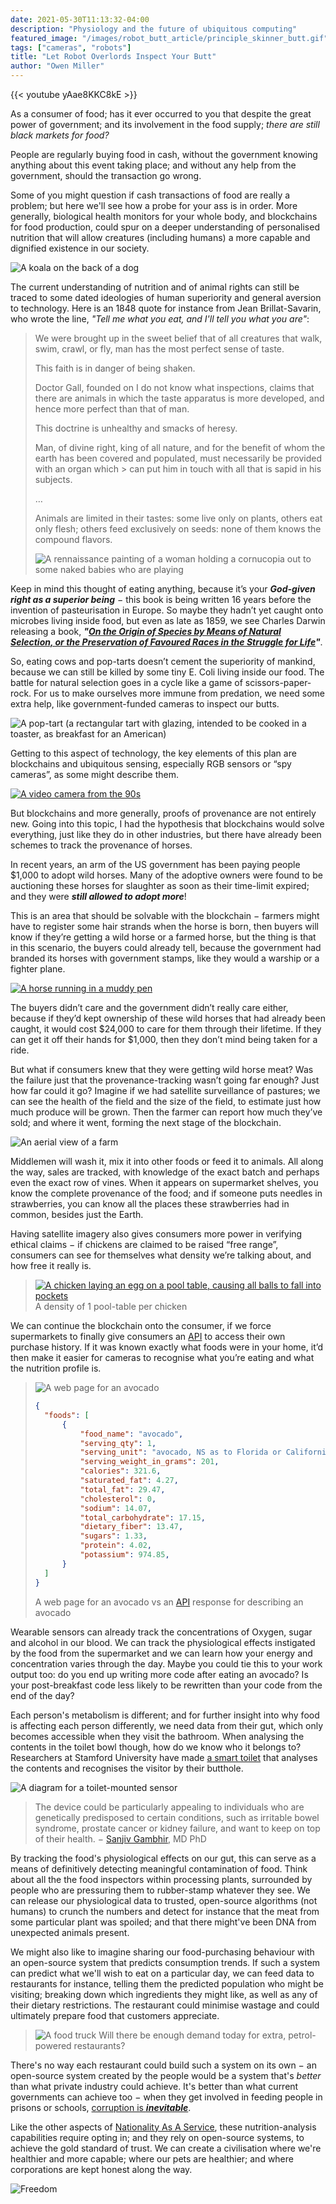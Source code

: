 ```yaml
---
date: 2021-05-30T11:13:32-04:00
description: "Physiology and the future of ubiquitous computing"
featured_image: "/images/robot_butt_article/principle_skinner_butt.gif"
tags: ["cameras", "robots"]
title: "Let Robot Overlords Inspect Your Butt"
author: "Owen Miller"
---
```

{{< youtube yAae8KKC8kE >}}


As a consumer of food; has it ever occurred to you that despite the great power of government; and its involvement in the food supply; _there are still black markets for food?_

People are regularly buying food in cash, without the government knowing anything about this event taking place; and without any help from the government, should the transaction go wrong.

Some of you might question if cash transactions of food are really a problem; but here we'll see how a probe for your ass is in order. More generally, biological health monitors for your whole body, and blockchains for food production, could spur on a deeper understanding of personalised nutrition that will allow creatures (including humans) a more capable and dignified existence in our society.

![A koala on the back of a dog](/images/robot_butt_article/koala_with_dog.jpeg)

The current understanding of nutrition and of animal rights can still be traced to some dated ideologies of human superiority and general aversion to technology. Here is an 1848 quote for instance from Jean Brillat-Savarin, who wrote the line, _"Tell me what you eat, and I'll tell you what you are"_:

>  We were brought up in the sweet belief that of all creatures that walk, swim, crawl, or fly, man has the most perfect sense of taste.
> 
>  This faith is in danger of being shaken.
> 
>  Doctor Gall, founded on I do not know what inspections, claims that there are animals in which the taste apparatus is more developed, and hence more perfect than that of man.
> 
> This doctrine is unhealthy and smacks of heresy.
> 
> Man, of divine right, king of all nature, and for the benefit of whom the earth has been covered and populated, must necessarily be provided with an organ which > can put him in touch with all that is sapid in his subjects.
> 
> …
> 
> Animals are limited in their tastes: some live only on plants, others eat only flesh; others feed exclusively on seeds: none of them knows the compound flavors.
>
> ![A rennaissance painting of a woman holding a cornucopia out to some naked babies who are playing](/images/robot_butt_article/cornucopia.jpg)

Keep in mind this thought of eating anything, because it’s your ___God-given right as a superior being___ − this book is being written 16 years before the invention of pasteurisation in Europe. So maybe they hadn’t yet caught onto microbes living inside food, but even as late as 1859, we see Charles Darwin releasing a book, ___"[On the Origin of Species by Means of Natural Selection, or the Preservation of Favoured Races in the Struggle for Life](https://en.wikipedia.org/wiki/On_the_Origin_of_Species)"___.

So, eating cows and pop-tarts doesn’t cement the superiority of mankind, because we can still be killed by some tiny E. Coli living inside our food. The battle for natural selection goes in a cycle like a game of scissors-paper-rock. For us to make ourselves more immune from predation, we need some extra help, like government-funded cameras to inspect our butts.

![A pop-tart (a rectangular tart with glazing, intended to be cooked in a toaster, as breakfast for an American)](/images/robot_butt_article/pop_tart.jpg)

Getting to this aspect of technology, the key elements of this plan are blockchains and ubiquitous sensing, especially RGB sensors or “spy cameras”, as some might describe them.

[![A video camera from the 90s](/images/robot_butt_article/camera.gif)](https://giphy.com/gifs/90s-commercials-l2Je477uX2TwSQMUM)

But blockchains and more generally, proofs of provenance are not entirely new. Going into this topic, I had the hypothesis that blockchains would solve everything, just like they do in other industries, but there have already been schemes to track the provenance of horses.

In recent years, an arm of the US government has been paying people $1,000 to adopt wild horses. Many of the adoptive owners were found to be auctioning these horses for slaughter as soon as their time-limit expired; and they were ___still allowed to adopt more___!

This is an area that should be solvable with the blockchain − farmers might have to register some hair strands when the horse is born, then buyers will know if they’re getting a wild horse or a farmed horse, but the thing is that in this scenario, the buyers could already tell, because the government had branded its horses with government stamps, like they would a warship or a fighter plane.

[![A horse running in a muddy pen](/images/robot_butt_article/horse.gif)](https://giphy.com/gifs/https://giphy.com/gifs/horse-gallop-dgzQh3Q3YkQgg)

The buyers didn’t care and the government didn’t really care either, because if they’d kept ownership of these wild horses that had already been caught, it would cost $24,000 to care for them through their lifetime. If they can get it off their hands for $1,000, then they don’t mind being taken for a ride.

But what if consumers knew that they were getting wild horse meat? Was the failure just that the provenance-tracking wasn’t going far enough? Just how far could it go? Imagine if we had satellite surveillance of pastures; we can see the health of the field and the size of the field, to estimate just how much produce will be grown. Then the farmer can report how much they’ve sold; and where it went, forming the next stage of the blockchain.

![An aerial view of a farm](/images/robot_butt_article/farm.jpg)

Middlemen will wash it, mix it into other foods or feed it to animals. All along the way, sales are tracked, with knowledge of the exact batch and perhaps even the exact row of vines. When it appears on supermarket shelves, you know the complete provenance of the food; and if someone puts needles in strawberries, you can know all the places these strawberries had in common, besides just the Earth.

Having satellite imagery also gives consumers more power in verifying ethical claims − if chickens are claimed to be raised “free range”, consumers can see for themselves what density we’re talking about, and how free it really is.

>[![A chicken laying an egg on a pool table, causing all balls to fall into pockets](/images/robot_butt_article/chicken_snooker.gif)](https://giphy.com/gifs/pool-shark-chicken-xFHDduYJ0ClqM)
> A density of 1 pool-table per chicken

We can continue the blockchain onto the consumer, if we force supermarkets to finally give consumers an [API](https://en.wikipedia.org/wiki/API) to access their own purchase history. If it was known exactly what foods were in your home, it’d then make it easier for cameras to recognise what you’re eating and what the nutrition profile is.

> ![A web page for an avocado](/images/robot_butt_article/avocado.png)
> ```json
> {
>	"foods": [
>		{
>			"food_name": "avocado",
>			"serving_qty": 1,
>			"serving_unit": "avocado, NS as to Florida or California",
>			"serving_weight_in_grams": 201,
>			"calories": 321.6,
>			"saturated_fat": 4.27,
>			"total_fat": 29.47,
>			"cholesterol": 0,
>			"sodium": 14.07,
>			"total_carbohydrate": 17.15,
>			"dietary_fiber": 13.47,
>			"sugars": 1.33,
>			"protein": 4.02,
>			"potassium": 974.85,
>		}
>	]
>}
>```
> 
> A web page for an avocado vs an [API](https://en.wikipedia.org/wiki/API) response for describing an avocado
>

Wearable sensors can already track the concentrations of Oxygen, sugar and alcohol in our blood. We can track the physiological effects instigated by the food from the supermarket and we can learn how your energy and concentration varies through the day. Maybe you could tie this to your work output too: do you end up writing more code after eating an avocado? Is your post-breakfast code less likely to be rewritten than your code from the end of the day?

Each person's metabolism is different; and for further insight into why food is affecting each person differently, we need data from their gut, which only becomes accessible when they visit the bathroom. When analysing the contents in the toilet bowl though, how do we know who it belongs to? Researchers at Stamford University have made [a smart toilet](https://med.stanford.edu/news/all-news/2020/04/smart-toilet-monitors-for-signs-of-disease.html) that analyses the contents and recognises the visitor by their butthole.

![A diagram for a toilet-mounted sensor](/images/robot_butt_article/toilet.png)

> The device could be particularly appealing to individuals who are genetically predisposed to certain conditions, such as irritable bowel syndrome, prostate cancer or kidney failure, and want to keep on top of their health. − [Sanjiv Gambhir](https://med.stanford.edu/news/all-news/2020/04/smart-toilet-monitors-for-signs-of-disease.html), MD PhD

By tracking the food's physiological effects on our gut, this can serve as a means of definitively detecting meaningful contamination of food. Think about all the the food inspectors within processing plants, surrounded by people who are pressuring them to rubber-stamp whatever they see. We can release our physiological data to trusted, open-source algorithms (not humans) to crunch the numbers and detect for instance that the meat from some particular plant was spoiled; and that there might've been DNA from unexpected animals present.

We might also like to imagine sharing our food-purchasing behaviour with an open-source system that predicts consumption trends. If such a system can predict what we'll wish to eat on a particular day, we can feed data to restaurants for instance, telling them the predicted population who might be visiting; breaking down which ingredients they might like, as well as any of their dietary restrictions. The restaurant could minimise wastage and could ultimately prepare food that customers appreciate.

>![A food truck](/images/robot_butt_article/food_truck.gif)
> Will there be enough demand today for extra, petrol-powered restaurants?

There's no way each restaurant could build such a system on its own − an open-source system created by the people would be a system that's *better* than what private industry could achieve. It's better than what current governments can achieve too − when they get involved in feeding people in prisons or schools, [corruption is ___inevitable___](https://www.nytimes.com/1991/08/05/us/us-investigating-school-milk-bidding-in-16-states.html).

Like the other aspects of [Nationality As A Service](nationality_as_a_service), these nutrition-analysis capabilities require opting in; and they rely on open-source systems, to achieve the gold standard of trust. We can create a civilisation where we're healthier and more capable; where our pets are healthier; and where corporations are kept honest along the way.

![Freedom](/images/robot_butt_article/freedom_dog.gif)